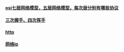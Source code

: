 #### [osi七层网络模型，五层网络模型，每次层分别有哪些协议](https://github.com/frank-lam/fullstack-tutorial/blob/master/notes/%E8%AE%A1%E7%AE%97%E6%9C%BA%E7%BD%91%E7%BB%9C.md#1-%E8%AF%B4%E4%B8%80%E4%B8%8Bosi%E4%B8%83%E5%B1%82%E6%A8%A1%E5%9E%8B--tcpip%E5%9B%9B%E5%B1%82%E6%A8%A1%E5%9E%8B--%E4%BA%94%E5%B1%82%E5%8D%8F%E8%AE%AE)

#### [三次握手、四次挥手](https://github.com/frank-lam/fullstack-tutorial/blob/master/notes/%E8%AE%A1%E7%AE%97%E6%9C%BA%E7%BD%91%E7%BB%9C.md#3-tcp%E4%B8%89%E6%AC%A1%E6%8F%A1%E6%89%8B%E9%82%A3%E5%9B%9B%E6%AC%A1%E6%8C%A5%E6%89%8B%E5%91%A2%E5%A6%82%E4%BD%95%E4%BF%9D%E9%9A%9C%E5%8F%AF%E9%9D%A0%E4%BC%A0%E8%BE%93)

#### [http](https://github.com/frank-lam/fullstack-tutorial/blob/master/notes/%E8%AE%A1%E7%AE%97%E6%9C%BA%E7%BD%91%E7%BB%9C.md#%E7%AC%AC%E4%BA%8C%E9%83%A8%E5%88%86%E5%BA%94%E7%94%A8%E5%B1%82http)


#### [网络ip](https://github.com/frank-lam/fullstack-tutorial/blob/master/notes/%E8%AE%A1%E7%AE%97%E6%9C%BA%E7%BD%91%E7%BB%9C.md#%E7%AC%AC%E4%B8%89%E9%83%A8%E5%88%86%E7%BD%91%E7%BB%9C%E5%B1%82)
